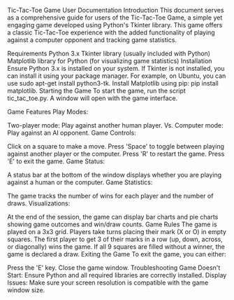 Tic-Tac-Toe Game User Documentation
Introduction
This document serves as a comprehensive guide for users of the Tic-Tac-Toe Game, a simple yet engaging game developed using Python's Tkinter library. This game offers a classic Tic-Tac-Toe experience with the added functionality of playing against a computer opponent and tracking game statistics.

Requirements
Python 3.x
Tkinter library (usually included with Python)
Matplotlib library for Python (for visualizing game statistics)
Installation
Ensure Python 3.x is installed on your system.
If Tkinter is not installed, you can install it using your package manager. For example, on Ubuntu, you can use sudo apt-get install python3-tk.
Install Matplotlib using pip: pip install matplotlib.
Starting the Game
To start the game, run the script tic_tac_toe.py. A window will open with the game interface.

Game Features
Play Modes:

Two-player mode: Play against another human player.
Vs. Computer mode: Play against an AI opponent.
Game Controls:

Click on a square to make a move.
Press 'Space' to toggle between playing against another player or the computer.
Press 'R' to restart the game.
Press 'E' to exit the game.
Game Status:

A status bar at the bottom of the window displays whether you are playing against a human or the computer.
Game Statistics:

The game tracks the number of wins for each player and the number of draws.
Visualizations:

At the end of the session, the game can display bar charts and pie charts showing game outcomes and win/draw counts.
Game Rules
The game is played on a 3x3 grid.
Players take turns placing their mark (X or O) in empty squares.
The first player to get 3 of their marks in a row (up, down, across, or diagonally) wins the game.
If all 9 squares are filled without a winner, the game is declared a draw.
Exiting the Game
To exit the game, you can either:

Press the 'E' key.
Close the game window.
Troubleshooting
Game Doesn't Start: Ensure Python and all required libraries are correctly installed.
Display Issues: Make sure your screen resolution is compatible with the game window size.
